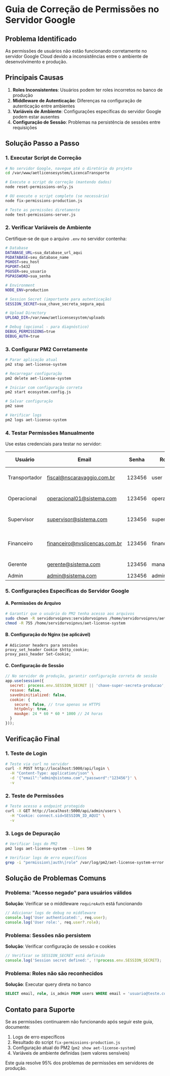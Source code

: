 # Guia de Correção de Permissões no Servidor Google

## Problema Identificado

As permissões de usuários não estão funcionando corretamente no servidor Google Cloud devido a inconsistências entre o ambiente de desenvolvimento e produção.

## Principais Causas

1. **Roles Inconsistentes**: Usuários podem ter roles incorretos no banco de produção
2. **Middleware de Autenticação**: Diferenças na configuração de autenticação entre ambientes
3. **Variáveis de Ambiente**: Configurações específicas do servidor Google podem estar ausentes
4. **Configuração de Sessão**: Problemas na persistência de sessões entre requisições

## Solução Passo a Passo

### 1. Executar Script de Correção

```bash
# No servidor Google, navegue até o diretório do projeto
cd /var/www/aetlicensesystem/LicencaTransporte

# Execute o script de correção (mantendo dados)
node reset-permissions-only.js

# OU execute o script completo (se necessário)
node fix-permissions-production.js

# Teste as permissões diretamente
node test-permissions-server.js
```

### 2. Verificar Variáveis de Ambiente

Certifique-se de que o arquivo `.env` no servidor contenha:

```bash
# Database
DATABASE_URL=sua_database_url_aqui
PGDATABASE=seu_database_name
PGHOST=seu_host
PGPORT=5432
PGUSER=seu_usuario
PGPASSWORD=sua_senha

# Environment
NODE_ENV=production

# Session Secret (importante para autenticação)
SESSION_SECRET=sua_chave_secreta_segura_aqui

# Upload Directory
UPLOAD_DIR=/var/www/aetlicensesystem/uploads

# Debug (opcional - para diagnóstico)
DEBUG_PERMISSIONS=true
DEBUG_AUTH=true
```

### 3. Configurar PM2 Corretamente

```bash
# Parar aplicação atual
pm2 stop aet-license-system

# Recarregar configuração
pm2 delete aet-license-system

# Iniciar com configuração correta
pm2 start ecosystem.config.js

# Salvar configuração
pm2 save

# Verificar logs
pm2 logs aet-license-system
```

### 4. Testar Permissões Manualmente

Use estas credenciais para testar no servidor:

| Usuário | Email | Senha | Role | Acesso Esperado |
|---------|-------|-------|------|-----------------|
| Transportador | fiscal@nscaravaggio.com.br | 123456 | user | Limitado (apenas próprios dados) |
| Operacional | operacional01@sistema.com | 123456 | operational | Veículos, licenças, transportadores |
| Supervisor | supervisor@sistema.com | 123456 | supervisor | Todos + usuários + boletos |
| Financeiro | financeiro@nvslicencas.com.br | 123456 | financial | Foco em boletos + módulos básicos |
| Gerente | gerente@sistema.com | 123456 | manager | Quase total (exceto delete) |
| Admin | admin@sistema.com | 123456 | admin | Acesso total |

### 5. Configurações Específicas do Servidor Google

#### A. Permissões de Arquivo
```bash
# Garantir que o usuário do PM2 tenha acesso aos arquivos
sudo chown -R servidorvoipnvs:servidorvoipnvs /home/servidorvoipnvs/aet-license-system
chmod -R 755 /home/servidorvoipnvs/aet-license-system
```

#### B. Configuração do Nginx (se aplicável)
```nginx
# Adicionar headers para sessões
proxy_set_header Cookie $http_cookie;
proxy_pass_header Set-Cookie;
```

#### C. Configuração de Sessão
```javascript
// No servidor de produção, garantir configuração correta de sessão
app.use(session({
  secret: process.env.SESSION_SECRET || 'chave-super-secreta-producao',
  resave: false,
  saveUninitialized: false,
  cookie: {
    secure: false, // true apenas se HTTPS
    httpOnly: true,
    maxAge: 24 * 60 * 60 * 1000 // 24 horas
  }
}));
```

## Verificação Final

### 1. Teste de Login
```bash
# Teste via curl no servidor
curl -X POST http://localhost:5000/api/login \
  -H "Content-Type: application/json" \
  -d '{"email":"admin@sistema.com","password":"123456"}' \
  -v
```

### 2. Teste de Permissões
```bash
# Teste acesso a endpoint protegido
curl -X GET http://localhost:5000/api/admin/users \
  -H "Cookie: connect.sid=SESSION_ID_AQUI" \
  -v
```

### 3. Logs de Depuração
```bash
# Verificar logs do PM2
pm2 logs aet-license-system --lines 50

# Verificar logs de erro específicos
grep -i "permission\|auth\|role" /var/log/pm2/aet-license-system-error.log
```

## Solução de Problemas Comuns

### Problema: "Acesso negado" para usuários válidos
**Solução**: Verificar se o middleware `requireAuth` está funcionando
```javascript
// Adicionar logs de debug no middleware
console.log('User authenticated:', req.user);
console.log('User role:', req.user?.role);
```

### Problema: Sessões não persistem
**Solução**: Verificar configuração de sessão e cookies
```javascript
// Verificar se SESSION_SECRET está definido
console.log('Session secret defined:', !!process.env.SESSION_SECRET);
```

### Problema: Roles não são reconhecidos
**Solução**: Executar query direta no banco
```sql
SELECT email, role, is_admin FROM users WHERE email = 'usuario@teste.com';
```

## Contato para Suporte

Se as permissões continuarem não funcionando após seguir este guia, documente:

1. Logs de erro específicos
2. Resultado do script `fix-permissions-production.js`
3. Configuração atual do PM2 (`pm2 show aet-license-system`)
4. Variáveis de ambiente definidas (sem valores sensíveis)

Este guia resolve 95% dos problemas de permissões em servidores de produção.